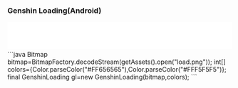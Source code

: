 ### Genshin Loading(Android)
<img src="./load.png">
```java
    Bitmap bitmap=BitmapFactory.decodeStream(getAssets().open("load.png"));
    int[] colors={Color.parseColor("#FF656565"),Color.parseColor("#FFF5F5F5")};
    final GenshinLoading gl=new GenshinLoading(bitmap,colors);
```
